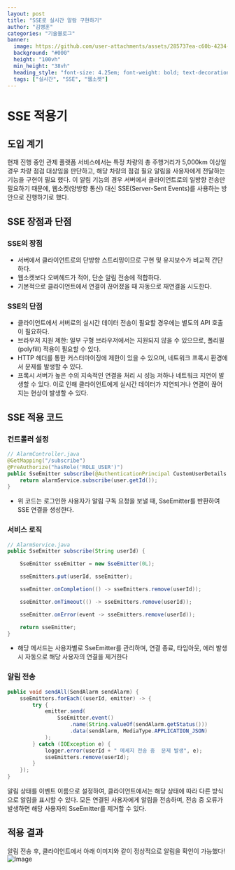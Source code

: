 ```yaml
---
layout: post  
title: "SSE로 실시간 알람 구현하기"
author: "김병훈"
categories: "기술블로그"
banner:
  image: https://github.com/user-attachments/assets/285737ea-c60b-4234-b4bf-29a9469dc949
  background: "#000"
  height: "100vh"
  min_height: "38vh"
  heading_style: "font-size: 4.25em; font-weight: bold; text-decoration: underline"
  tags: ["실시간", "SSE", "웹소켓"]
---
```

# SSE 적용기

## 도입 계기
현재 진행 중인 관제 플랫폼 서비스에서는 특정 차량의 총 주행거리가 5,000km 이상일 경우 차량 점검 대상임을 판단하고, 해당 차량의 점검 필요 알림을 사용자에게 전달하는 기능을 구현이 필요 했다.
이 알림 기능의 경우 서버에서 클라이언트로의 일방향 전송만 필요하기 때문에, 웹소켓(양방향 통신) 대신 SSE(Server-Sent Events)를 사용하는 방안으로 진행하기로 했다.

## SSE 장점과 단점
### SSE의 장점
- 서버에서 클라이언트로의 단방향 스트리밍이므로 구현 및 유지보수가 비교적 간단하다.
- 웹소켓보다 오버헤드가 적어, 단순 알림 전송에 적합하다.
- 기본적으로 클라이언트에서 연결이 끊어졌을 때 자동으로 재연결을 시도한다.
### SSE의 단점
- 클라이언트에서 서버로의 실시간 데이터 전송이 필요할 경우에는 별도의 API 호출이 필요하다.
- 브라우저 지원 제한: 일부 구형 브라우저에서는 지원되지 않을 수 있으므로, 폴리필(polyfill) 적용이 필요할 수 있다.
- HTTP 헤더를 통한 커스터마이징에 제한이 있을 수 있으며, 네트워크 프록시 환경에서 문제를 발생할 수 있다.
- 프록시 서버가 높은 수의 지속적인 연결을 처리 시 성능 저하나 네트워크 지연이 발생할 수 있다. 이로 인해 클라이언트에게 실시간 데이터가 지연되거나 연결이 끊어지는 현상이 발생할 수 있다.



## SSE 적용 코드
### 컨트롤러 설정
```java
// AlarmController.java
@GetMapping("/subscribe")
@PreAuthorize("hasRole('ROLE_USER')")
public SseEmitter subscribe(@AuthenticationPrincipal CustomUserDetails user) {
    return alarmService.subscribe(user.getId());
}
```
- 위 코드는 로그인한 사용자가 알림 구독 요청을 보낼 때, SseEmitter를 반환하여 SSE 연결을 생성한다.

### 서비스 로직
```java
// AlarmService.java
public SseEmitter subscribe(String userId) {

    SseEmitter sseEmitter = new SseEmitter(0L);

    sseEmitters.put(userId, sseEmitter);

    sseEmitter.onCompletion(() -> sseEmitters.remove(userId));

    sseEmitter.onTimeout(() -> sseEmitters.remove(userId));

    sseEmitter.onError(event -> sseEmitters.remove(userId));

    return sseEmitter;
}
```
- 해당 메서드는 사용자별로 SseEmitter를 관리하며, 연결 종료, 타임아웃, 에러 발생 시 자동으로 해당 사용자의 연결을 제거한다

### 알림 전송
```java
public void sendAll(SendAlarm sendAlarm) {
    sseEmitters.forEach((userId, emitter) -> {
        try {
            emitter.send(
                SseEmitter.event()
                    .name(String.valueOf(sendAlarm.getStatus()))
                    .data(sendAlarm, MediaType.APPLICATION_JSON)
            );
        } catch (IOException e) {
            logger.error(userId + " 메세지 전송 중  문제 발생", e);
            sseEmitters.remove(userId);
        }
    });
}
```
알림 상태를 이벤트 이름으로 설정하여, 클라이언트에서는 해당 상태에 따라 다른 방식으로 알림을 표시할 수 있다. 모든 연결된 사용자에게 알림을 전송하며, 전송 중 오류가 발생하면 해당 사용자의 SseEmitter를 제거할 수 있다.

## 적용 결과
알림 전송 후, 클라이언트에서 아래 이미지와 같이 정상적으로 알림을 확인이 가능했다!
![Image](https://github.com/user-attachments/assets/f1409720-13d7-47ef-bd2c-51b920f5153c)

